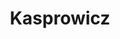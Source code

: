 ---
title: "Kasprowicz"
url: /weilheim-in-oberbayern/kasprowicz-muenchener-strasse/
shop: Bäckerei
---